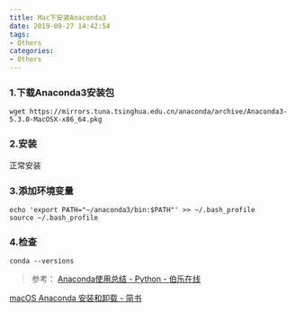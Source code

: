 ```yaml
---
title: Mac下安装Anaconda3
date: 2019-09-27 14:42:54
tags:
- Others
categories:
- Others
---
```


### 1.下载Anaconda3安装包 ###

```shell
wget https://mirrors.tuna.tsinghua.edu.cn/anaconda/archive/Anaconda3-5.3.0-MacOSX-x86_64.pkg
```
<!-- more -->
### 2.安装 ###

正常安装

### 3.添加环境变量 ###

```shell
echo 'export PATH="~/anaconda3/bin:$PATH"' >> ~/.bash_profile
source ~/.bash_profile
```

### 4.检查 ###

```shell
conda --versions
```
> 参考：
[Anaconda使用总结 - Python - 伯乐在线](http://python.jobbole.com/86236/)

[macOS Anaconda 安装和卸载 - 简书](https://www.jianshu.com/p/d250a4245d81)
